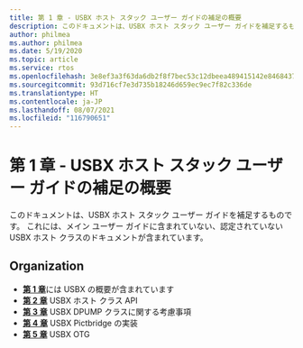 ```yaml
---
title: 第 1 章 - USBX ホスト スタック ユーザー ガイドの補足の概要
description: このドキュメントは、USBX ホスト スタック ユーザー ガイドを補足するものです。 これには、メイン ユーザー ガイドに含まれていない、認定されていない USBX ホスト クラスのドキュメントが含まれています。
author: philmea
ms.author: philmea
ms.date: 5/19/2020
ms.topic: article
ms.service: rtos
ms.openlocfilehash: 3e8ef3a3f63da6db2f8f7bec53c12dbeea489415142e8468437f7554ef700669
ms.sourcegitcommit: 93d716cf7e3d735b18246d659ec9ec7f82c336de
ms.translationtype: HT
ms.contentlocale: ja-JP
ms.lasthandoff: 08/07/2021
ms.locfileid: "116790651"
---
```

# <a name="chapter-1---introduction-to-the-usbx-host-stack-user-guide-supplement"></a>第 1 章 - USBX ホスト スタック ユーザー ガイドの補足の概要

このドキュメントは、USBX ホスト スタック ユーザー ガイドを補足するものです。 これには、メイン ユーザー ガイドに含まれていない、認定されていない USBX ホスト クラスのドキュメントが含まれています。

## <a name="organization"></a>Organization

- [**第 1 章**](usbx-host-stack-supplemental-1.md)には USBX の概要が含まれています
- [**第 2 章**](usbx-host-stack-supplemental-2.md) USBX ホスト クラス API
- [**第 3 章**](usbx-host-stack-supplemental-3.md) USBX DPUMP クラスに関する考慮事項
- [**第 4 章**](usbx-host-stack-supplemental-4.md) USBX Pictbridge の実装
- [**第 5 章**](usbx-host-stack-supplemental-5.md) USBX OTG
